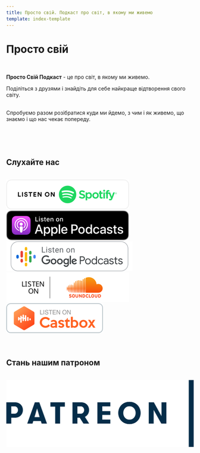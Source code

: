 ```yaml
---
title: Просто свій. Подкаст про світ, в якому ми живемо
template: index-template
---
```


# Просто свій

</br>

**Просто Свій Подкаст** - це про світ, в якому ми живемо.

Поділіться з друзями і знайдіть для себе найкраще відтворення свого світу.
</br>
</br>

Спробуємо разом розібратися куди ми йдемо, з чим і як живемо, що знаємо і що нас чекає попереду.
</br>
</br>

</br>
</br>

## Слухайте нас

</br>

<div>
    <div class="link-wrapper ls1">
        <a class='listen-us-link' href="https://open.spotify.com/show/7dGtmWxDV1QXlfYxwd4j7x" target="_blank"><img src="../../static/media/spotify.svg"
        alt="Listen us on spotify"  /></a>
    </div>
    <div class="link-wrapper ls2">
        <a class='listen-us-link' href="https://podcasts.apple.com/us/podcast/просто-свій-подкаст-про-наш-світ/id1606011707
        " target="_blank"><img src="../../static/media/itunes.svg"
        alt="Listen us on apple podcasts"  /></a>
    </div>
    <div class="link-wrapper ls3">
        <a class='listen-us-link' href="https://podcasts.google.com/feed/aHR0cHM6Ly9mZWVkcy5zb3VuZGNsb3VkLmNvbS91c2Vycy9zb3VuZGNsb3VkOnVzZXJzOjEwNzU3ODY3NTMvc291bmRzLnJzcw" target="_blank"><img src="../../static/media/google-podcast.svg"
        alt="Google podcast"  /></a>
    </div>
    <div class="link-wrapper ls4">
        <a class='listen-us-link' href="https://soundcloud.com/prosto-svij" target="_blank"><img src="../../static/media/soundCloud.svg"
        alt="Listen us on SoundCloud"  /></a>
    </div>
    <div class="link-wrapper ls5">
        <a class='listen-us-link' href="https://castbox.fm/channel/id4755795?utm_campaign=ex_share_ch&utm_medium=exlink&country=ru" target="_blank"><img src="../../static/media/Castbox_Badge_Medium_Light@2x.png"
        alt="Listen us on castbox"  /></a>
    </div>
<div>

</br>

</br>

## Стань нашим патроном

</br>

<div class="link-wrapper">
    <a class='listen-us-link patreon-link' href="https://www.patreon.com/bePatron?u=66578283" target="_blank"><img src="../../static/media/patreon1.svg"
    alt="Підтримуйте нас на патреон"  /></a>
</div>
